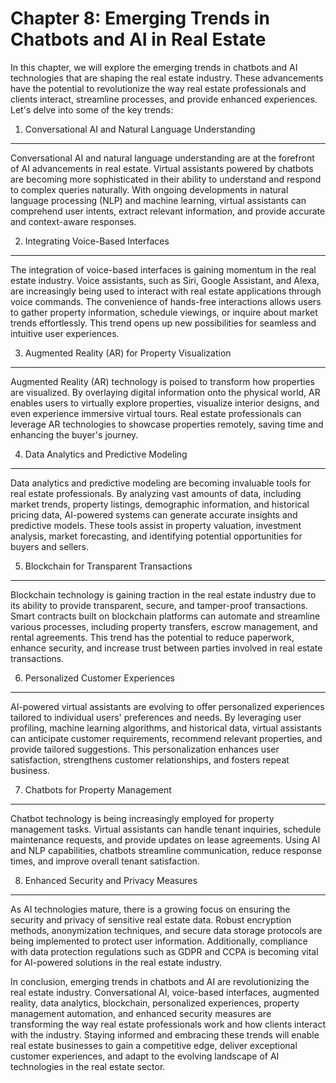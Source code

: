 Chapter 8: Emerging Trends in Chatbots and AI in Real Estate
============================================================

In this chapter, we will explore the emerging trends in chatbots and AI technologies that are shaping the real estate industry. These advancements have the potential to revolutionize the way real estate professionals and clients interact, streamline processes, and provide enhanced experiences. Let's delve into some of the key trends:

1. Conversational AI and Natural Language Understanding
-------------------------------------------------------

Conversational AI and natural language understanding are at the forefront of AI advancements in real estate. Virtual assistants powered by chatbots are becoming more sophisticated in their ability to understand and respond to complex queries naturally. With ongoing developments in natural language processing (NLP) and machine learning, virtual assistants can comprehend user intents, extract relevant information, and provide accurate and context-aware responses.

2. Integrating Voice-Based Interfaces
-------------------------------------

The integration of voice-based interfaces is gaining momentum in the real estate industry. Voice assistants, such as Siri, Google Assistant, and Alexa, are increasingly being used to interact with real estate applications through voice commands. The convenience of hands-free interactions allows users to gather property information, schedule viewings, or inquire about market trends effortlessly. This trend opens up new possibilities for seamless and intuitive user experiences.

3. Augmented Reality (AR) for Property Visualization
----------------------------------------------------

Augmented Reality (AR) technology is poised to transform how properties are visualized. By overlaying digital information onto the physical world, AR enables users to virtually explore properties, visualize interior designs, and even experience immersive virtual tours. Real estate professionals can leverage AR technologies to showcase properties remotely, saving time and enhancing the buyer's journey.

4. Data Analytics and Predictive Modeling
-----------------------------------------

Data analytics and predictive modeling are becoming invaluable tools for real estate professionals. By analyzing vast amounts of data, including market trends, property listings, demographic information, and historical pricing data, AI-powered systems can generate accurate insights and predictive models. These tools assist in property valuation, investment analysis, market forecasting, and identifying potential opportunities for buyers and sellers.

5. Blockchain for Transparent Transactions
------------------------------------------

Blockchain technology is gaining traction in the real estate industry due to its ability to provide transparent, secure, and tamper-proof transactions. Smart contracts built on blockchain platforms can automate and streamline various processes, including property transfers, escrow management, and rental agreements. This trend has the potential to reduce paperwork, enhance security, and increase trust between parties involved in real estate transactions.

6. Personalized Customer Experiences
------------------------------------

AI-powered virtual assistants are evolving to offer personalized experiences tailored to individual users' preferences and needs. By leveraging user profiling, machine learning algorithms, and historical data, virtual assistants can anticipate customer requirements, recommend relevant properties, and provide tailored suggestions. This personalization enhances user satisfaction, strengthens customer relationships, and fosters repeat business.

7. Chatbots for Property Management
-----------------------------------

Chatbot technology is being increasingly employed for property management tasks. Virtual assistants can handle tenant inquiries, schedule maintenance requests, and provide updates on lease agreements. Using AI and NLP capabilities, chatbots streamline communication, reduce response times, and improve overall tenant satisfaction.

8. Enhanced Security and Privacy Measures
-----------------------------------------

As AI technologies mature, there is a growing focus on ensuring the security and privacy of sensitive real estate data. Robust encryption methods, anonymization techniques, and secure data storage protocols are being implemented to protect user information. Additionally, compliance with data protection regulations such as GDPR and CCPA is becoming vital for AI-powered solutions in the real estate industry.

In conclusion, emerging trends in chatbots and AI are revolutionizing the real estate industry. Conversational AI, voice-based interfaces, augmented reality, data analytics, blockchain, personalized experiences, property management automation, and enhanced security measures are transforming the way real estate professionals work and how clients interact with the industry. Staying informed and embracing these trends will enable real estate businesses to gain a competitive edge, deliver exceptional customer experiences, and adapt to the evolving landscape of AI technologies in the real estate sector.
